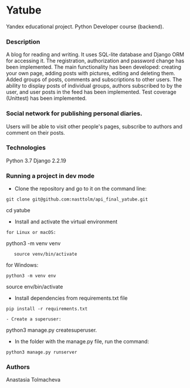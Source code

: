 # Yatube
Yandex educational project. Python Developer course (backend).
### Description
A blog for reading and writing. It uses SQL-lite database and Django ORM for accessing it. The registration, authorization and password change has been implemented.
The main functionality has been developed: creating your own page, adding posts with pictures,
editing and deleting them. Added groups of posts, comments and subscriptions to other users. The ability to display posts of individual groups, authors subscribed to by the user, 
and user posts in the feed has been implemented. Test coverage (Unittest) has been implemented.
### Social network for publishing personal diaries.
Users will be able to visit other people's pages, subscribe to authors and comment on their posts.
### Technologies
Python 3.7
Django 2.2.19
### Running a project in dev mode
- Clone the repository and go to it on the command line:
```
git clone git@github.com:nasttolm/api_final_yatube.git
```
cd yatube

- Install and activate the virtual environment
```
for Linux or macOS:
```
   python3 -m venv venv
```
   source venv/bin/activate
```
for Windows:
```
python3 -m venv env
```
   source env/bin/activate

- Install dependencies from requirements.txt file
```
pip install -r requirements.txt

- Create a superuser:
```
python3 manage.py createsuperuser.

- In the folder with the manage.py file, run the command:
```
python3 manage.py runserver
```
### Authors
Anastasia Tolmacheva
